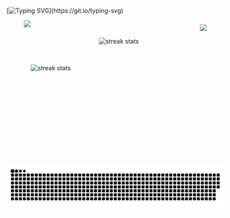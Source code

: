 [![Typing SVG](https://readme-typing-svg.herokuapp.com?font=VT323&weight=600&size=30&duration=4500&pause=500&color=671C95&width=1200&height=200&lines=Welcome!+Thank+you+for+coming+to+see+me+and+my+creations.;I'm+Leon+Shabani%2C+a+full-stack+developer+with+a+keen+eye+for+detail.;+I+am+a+fast+learner+and+always+eager+to+expand+my+knowledge+and+skills.;Who's+always+ready+to+take+on+new+and+exciting+projects.;I+am+well-equipped+to+tackle+any+project+that+comes+my+way.;My+goal+is+to+make+every+project+unique%2C+and;to+deliver+the+best+possible+product+to+my+clients.;Dedicated+to+bringing+unique+ideas+to+life.)](https://git.io/typing-svg)

<figure >
    <img style="height: 35vw;" align="left" src="https://media.discordapp.net/attachments/1064573636578656336/1076117528914432101/oie_RVTtol4sQaJA.png">
</figure>

###

<figure>
    <img align="right" src="https://visitor-badge.laobi.icu/badge?page_id=l3.l3&left_color=darkgreen&right_color=purple&left_text=Visitors" />
</figure>

<br/>
    
<figure align=center>
    <img width=50% src="https://streak-stats.demolab.com?user=l3on06&theme=shadow-purple&border_radius=50" alt="streak stats"/>
</figure>

<br/>

<figure>        
    <img width=50% src="https://github-readme-stats.vercel.app/api?username=l3on06&show_icons=true&theme=jolly&border_radius=50" alt="streak stats"/>
</figure>

###

![snake gif](https://github.com/l3on06/l3on06/blob/output/github-contribution-grid-snake-dark.svg)
